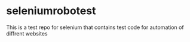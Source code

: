 # seleniumrobotest
This is a test repo for selenium that contains test code for automation of diffrent websites
